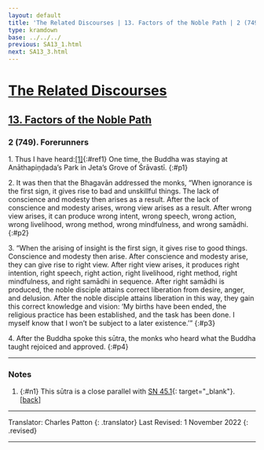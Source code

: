 ```yaml
---
layout: default
title: 'The Related Discourses | 13. Factors of the Noble Path | 2 (749). Forerunners'
type: kramdown
base: ../../../
previous: SA13_1.html
next: SA13_3.html
---
```


# [The Related Discourses](../index.html)
## [13. Factors of the Noble Path](index.html)
### 2 (749). Forerunners

1\. Thus I have heard:[\[1\]](#n1){:#ref1} One time, the Buddha was staying at Anāthapiṇḍada’s Park in Jeta’s Grove of Śrāvastī.
{:#p1}

2\. It was then that the Bhagavān addressed the monks, “When ignorance is the first sign, it gives rise to bad and unskillful things. The lack of conscience and modesty then arises as a result. After the lack of conscience and modesty arises, wrong view arises as a result. After wrong view arises, it can produce wrong intent, wrong speech, wrong action, wrong livelihood, wrong method, wrong mindfulness, and wrong samādhi.
{:#p2}

3\. “When the arising of insight is the first sign, it gives rise to good things. Conscience and modesty then arise. After conscience and modesty arise, they can give rise to right view. After right view arises, it produces right intention, right speech, right action, right livelihood, right method, right mindfulness, and right samādhi in sequence. After right samādhi is produced, the noble disciple attains correct liberation from desire, anger, and delusion. After the noble disciple attains liberation in this way, they gain this correct knowledge and vision: ‘My births have been ended, the religious practice has been established, and the task has been done. I myself know that I won’t be subject to a later existence.’”
{:#p3}

4\. After the Buddha spoke this sūtra, the monks who heard what the Buddha taught rejoiced and approved.
{:#p4}

---

### Notes

1. {:#n1} This sūtra is a close parallel with [SN 45.1](https://suttacentral.net/sn45.55){: target="_blank"}. [\[back\]](#ref1)

---

Translator: Charles Patton
{: .translator}
Last Revised: 1 November 2022
{: .revised}

---
